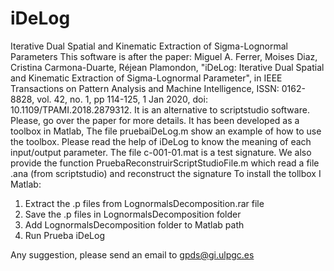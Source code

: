 # iDeLog
Iterative Dual Spatial and Kinematic Extraction of Sigma-Lognormal Parameters 
This software is after the paper:
Miguel A. Ferrer, Moises Diaz, Cristina Carmona-Duarte, Réjean Plamondon, "iDeLog: Iterative Dual Spatial and Kinematic Extraction of Sigma-Lognormal Parameter", in IEEE Transactions on Pattern Analysis and Machine Intelligence, ISSN: 0162-8828, vol. 42, no. 1, pp 114-125, 1 Jan 2020, doi: 10.1109/TPAMI.2018.2879312.
It is an alternative to scriptstudio software. Please, go over the paper for more details.
It has been developed as a toolbox in Matlab,
The file pruebaiDeLog.m show an example of how to use the toolbox. Please read the help of iDeLog to know the meaning of each input/output parameter.
The file c-001-01.mat is a test signature.
We also provide the function PruebaReconstruirScriptStudioFile.m which read a file .ana (from scriptstudio) and reconstruct the signature
To install the tollbox I Matlab:
1.	Extract the .p files from LognormalsDecomposition.rar file
2.	Save the .p files in LognormalsDecomposition folder
3.	Add LognormalsDecomposition folder to Matlab path
4.	Run Prueba iDeLog


Any suggestion, please send an email to gpds@gi.ulpgc.es
